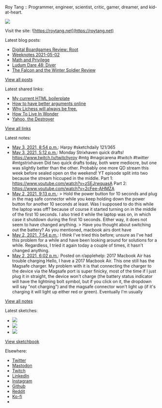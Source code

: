 Roy Tang :: Programmer, engineer, scientist, critic, gamer, dreamer, and kid-at-heart.

![](https://roytang.net/static/img/profile.jpg)

Visit the site: ![https://roytang.net](https://roytang.net)

Latest blog posts:

- [Digital Boardgames Review: Root](https://roytang.net/2021/05/root/)
- [Weeknotes 2021-05-02](https://roytang.net/2021/05/weeknotes-2021-05-02/)
- [Math and Privilege](https://roytang.net/2021/04/math-privilege/)
- [Ludum Dare 48: Diver](https://roytang.net/2021/04/ludum-dare-48-diver/)
- [The Falcon and the Winter Soldier Review](https://roytang.net/2021/04/fatws/)

[View all posts](https://roytang.net/blog)

Latest shared links:

- [My current HTML boilerplate](https://roytang.net/2021/05/my-current-html-boilerplate/)
- [How to have better arguments online](https://roytang.net/2021/04/how-to-have-better-arguments-online/)
- [Why Lichess will always be free.](https://roytang.net/2021/04/why-lichess-will-always-be-free/)
- [How To Live In Wonder](https://roytang.net/2021/04/how-to-live-in-wonder/)
- [Yahoo, the Destroyer](https://roytang.net/2021/04/yahoo-the-destroyer/)

[View all links](https://roytang.net/links)

Latest notes:

- [May 3, 2021, 8:54 p.m.](https://roytang.net/2021/05/1389201688112746501/): Harpy #sketchdaily 121/365
- [May 3, 2021, 5:12 p.m.](https://roytang.net/2021/05/1389145956604686336/): Monday Strixhaven quick drafts! https://www.twitch.tv/twitchyroy #mtg #magicarena #twitch #twitter #mtgstrixhaven Did two quick drafts today, both were mediocre, but one was slightly better than the other. Probably one more QD stream this week before sealed open on the weekend! YT episode split into two because the stream hiccuped in the middle. Part 1: https://www.youtube.com/watch?v=zSEJrwquasA Part 2: https://www.youtube.com/watch?v=2cFee-AHMZA
- [May 2, 2021, 9:13 p.m.](https://roytang.net/2021/05/gwnpfu2/): &gt; Hold the power button for 10 seconds and plug in the mag safe connector while you keep holding down the power button for another 10 seconds at least. Was I supposed to do this while the laptop was off? because of course it started turning on in the middle of the first 10 seconds. I also tried it while the laptop was on, in which case it shutdown during the first 10 seconds. Either way, it does not seem to have changed anything. &gt; Have you thought about switching out the battery? As you mentioned, macbook airs dont have
- [May 2, 2021, 7:54 p.m.](https://roytang.net/2021/05/gwngjmo/): I think I&#x27;ve tried this before; unsure as I&#x27;ve had this problem for a while and have been looking around for solutions for a while. Regardless, I tried it again today a couple of times, it hasn&#x27;t changed anything.
- [May 2, 2021, 6:02 p.m.](https://roytang.net/2021/05/n33ad9/): Posted on r/applehelp: 2017 Macbook Air has trouble charging Hello, I have a 2017 Macbook Air. This one still has the Magsafe charger. My problem with it is that connecting the charger to the device via the Magsafe port is super finicky, most of the time if I just plug it in straight, the device won&#x27;t charge (the battery status indicator will have the lightning bolt symbol, but if you click on it, the dropdown will say &quot;not charging&quot;) and the magsafe connector won&#x27;t light up (if it&#x27;s charging it will light up either red or green). Eventually I&#x27;m usually

[View all notes](https://roytang.net/notes)

Latest sketches:


- ![](https://roytang.net/media/cache/86/f7/86f732151285571024b55de8c667bdb3.jpg)
- ![](https://roytang.net/media/cache/f7/8d/f78d05d626217f36f15886fdbdd90701.jpg)
- ![](https://roytang.net/media/cache/04/7c/047c4f4bd04b599ef1ecf3e6204d07c9.jpg)

[View sketchbook](https://roytang.net/albums/sketchbook)


Elsewhere:

- [Twitter](https://twitter.com/roytang)
- [Mastodon](https://mastodon.technology/@roytang)
- [Twitch](https://twitch.tv/twitchyroy)
- [LinkedIn](https://www.linkedin.com/in/roytang)
- [Instagram](https://instagram.com/roytang0400)
- [Github](https://github.com/roytang)
- [Reddit](https://reddit.com/u/hungryroy)
- [Ko-fi](https://ko-fi.com/roytang)
- [](mailto:hello@roytang.net)